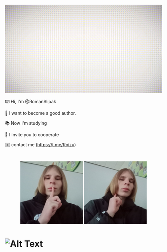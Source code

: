 ![Alt Text](https://github.com/RomanSlipak/RomanSlipak/raw/main/12.gif)



⌨️ Hi, I'm @RomanSlipak

📝 I want to become a good author.

📚 Now I'm studying

🤝 I invite you to cooperate

✉️ contact me (https://t.me/Roizu)

<h1 align="center">
  <img src=https://github.com/RomanSlipak/RomanSlipak/raw/main/photo_1.jpg
    height="200"
  />
  <img src=https://github.com/RomanSlipak/RomanSlipak/raw/main/photo_2.jpg
    height="200"
  />
<h1>



![Alt Text](https://github.com/RomanSlipak/RomanSlipak/raw/main/video_2023-05-31_10-40-26.gif)


